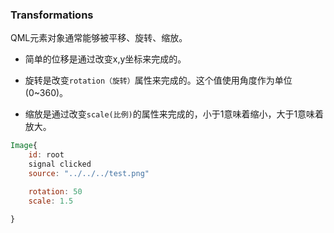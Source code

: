 ### Transformations  
QML元素对象通常能够被平移、旋转、缩放。  

- 简单的位移是通过改变x,y坐标来完成的。   

- 旋转是改变`rotation（旋转）`属性来完成的。这个值使用角度作为单位(0~360)。  

- 缩放是通过改变`scale(比例)`的属性来完成的，小于1意味着缩小，大于1意味着放大。 


```qml
Image{
    id: root 
    signal clicked
    source: "../../../test.png"

    rotation: 50
    scale: 1.5

}

```